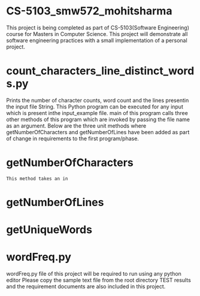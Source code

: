 # CS-5103_smw572_mohitsharma

 This project is being completed as part of CS-5103(Software Engineering) course for Masters in Computer Science.
This project will demonstrate all software engineering practices with a small implementation of a personal project.

# count_characters_line_distinct_words.py
  Prints the number of character counts, word count and the lines presentin the input file String. This Python program can be executed for any input which is present inthe input_example file. main of this program calls three other methods of this program which are invoked by passing the file name as an argument.
  Below are the three unit methods where getNumberOfCharacters and getNumberOfLines have been added as part of change in requirements to the first program/phase.
  # getNumberOfCharacters
    This method takes an in
  # getNumberOfLines
  # getUniqueWords

# wordFreq.py
wordFreq.py file of this project will be required to run using any python editor 
Please copy the sample text file from the root directory
TEST results and the requirement documents are also included in this project.